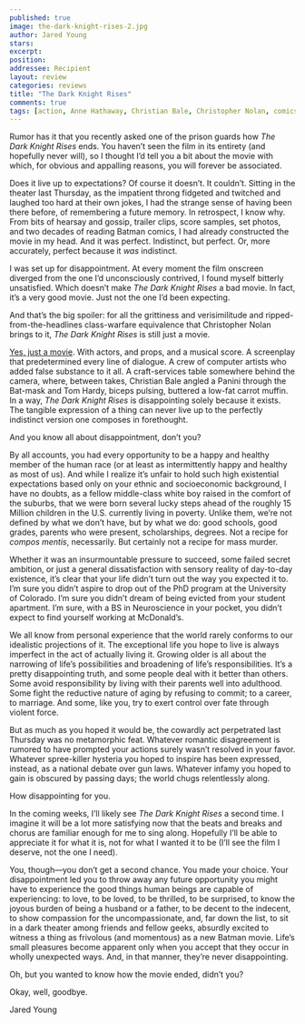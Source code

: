 ```yaml
---
published: true
image: the-dark-knight-rises-2.jpg
author: Jared Young
stars: 
excerpt: 
position: 
addressee: Recipient
layout: review
categories: reviews
title: "The Dark Knight Rises"
comments: true
tags: [action, Anne Hathaway, Christian Bale, Christopher Nolan, comics, Letters, The Dark Knight Rises]
---
```

<p>Rumor has it that you recently asked one of the prison guards how <em>The Dark Knight Rises</em> ends. You haven&rsquo;t seen the film in its entirety (and hopefully never will), so I thought I&rsquo;d tell you a bit about the movie with which, for obvious and appalling reasons, you will forever be associated.</p>
<p>Does it live up to expectations? Of course it doesn&rsquo;t. It couldn&rsquo;t. Sitting in the theater last Thursday, as the impatient throng fidgeted and twitched and laughed too hard at their own jokes, I had the strange sense of having been there before, of remembering a future memory. In retrospect, I know why. From bits of hearsay and gossip, trailer clips, score samples, set photos, and two decades of reading Batman comics, I had already constructed the movie in my head. And it was perfect. Indistinct, but perfect. Or, more accurately, perfect because it <em>was</em> indistinct.</p>
<p>I was set up for disappointment. At every moment the film onscreen diverged from the one I&rsquo;d unconsciously contrived, I found myself bitterly unsatisfied. Which doesn&rsquo;t make <em>The Dark Knight Rises</em> a bad movie. In fact, it&rsquo;s a very good movie. Just not the one I&rsquo;d been expecting.</p>
<p>And that&rsquo;s the big spoiler: for all the grittiness and verisimilitude and ripped-from-the-headlines class-warfare equivalence that Christopher Nolan brings to it, <em>The Dark Knight Rises</em> is still just a movie.</p>
<p><a href="/letters/2012/7/19/the-dark-knight-rises.html">Yes, just a movie</a>. With actors, and props, and a musical score. A screenplay that predetermined every line of dialogue. A crew of computer artists who added false substance to it all. A craft-services table somewhere behind the camera, where, between takes, Christian Bale angled a Panini through the Bat-mask and Tom Hardy, biceps pulsing, buttered a low-fat carrot muffin. In a way, <em>The Dark Knight Rises</em> is disappointing solely because it exists. The tangible expression of a thing can never live up to the perfectly indistinct version one composes in forethought.</p>
<p>And you know all about disappointment, don&rsquo;t you?</p>
<p>By all accounts, you had every opportunity to be a happy and healthy member of the human race (or at least as intermittently happy and healthy as most of us). And while I realize it&rsquo;s unfair to hold such high existential expectations based only on your ethnic and socioeconomic background, I have no doubts, as a fellow middle-class white boy raised in the comfort of the suburbs, that we were born several lucky steps ahead of the roughly 15 Million children in the U.S. currently living in poverty. Unlike them, we&rsquo;re not defined by what we don&rsquo;t have, but by what we do: good schools, good grades, parents who were present, scholarships, degrees. Not a recipe for <em>compos mentis</em>, necessarily. But certainly not a recipe for mass murder. &nbsp;</p>
<p>Whether it was an insurmountable pressure to succeed, some failed secret ambition, or just a general dissatisfaction with sensory reality of day-to-day existence, it&rsquo;s clear that your life didn&rsquo;t turn out the way you expected it to. I&rsquo;m sure you didn&rsquo;t aspire to drop out of the PhD program at the University of Colorado. I&rsquo;m sure you didn&rsquo;t dream of being evicted from your student apartment. I&rsquo;m sure, with a BS in Neuroscience in your pocket, you didn&rsquo;t expect to find yourself working at McDonald&rsquo;s.</p>
<p>We all know from personal experience that the world rarely conforms to our idealistic projections of it. The exceptional life you hope to live is always imperfect in the act of actually living it. Growing older is all about the narrowing of life&rsquo;s possibilities and broadening of life&rsquo;s responsibilities. It&rsquo;s a pretty disappointing truth, and some people deal with it better than others. Some avoid responsibility by living with their parents well into adulthood. Some fight the reductive nature of aging by refusing to commit; to a career, to marriage. And some, like you, try to exert control over fate through violent force.</p>
<p>But as much as you hoped it would be, the cowardly act perpetrated last Thursday was no metamorphic feat. Whatever romantic disagreement is rumored to have prompted your actions surely wasn&rsquo;t resolved in your favor. Whatever spree-killer hysteria you hoped to inspire has been expressed, instead, as a national debate over gun laws. Whatever infamy you hoped to gain is obscured by passing days; the world chugs relentlessly along.</p>
<p>How disappointing for you.</p>
<p>In the coming weeks, I&rsquo;ll likely see <em>The Dark Knight Rises</em> a second time. I imagine it will be a lot more satisfying now that the beats and breaks and chorus are familiar enough for me to sing along. Hopefully I&rsquo;ll be able to appreciate it for what it is, not for what I wanted it to be (I&rsquo;ll see the film I deserve, not the one I need).</p>
<p>You, though&mdash;you don&rsquo;t get a second chance. You made your choice. Your disappointment led you to throw away any future opportunity you might have to experience the good things human beings are capable of experiencing: to love, to be loved, to be thrilled, to be surprised, to know the joyous burden of being a husband or a father, to be decent to the indecent, to show compassion for the uncompassionate, and, far down the list, to sit in a dark theater among friends and fellow geeks, absurdly excited to witness a thing as frivolous (and momentous) as a new Batman movie. Life&rsquo;s small pleasures become apparent only when you accept that they occur in wholly unexpected ways. And, in that manner, they&rsquo;re never disappointing.</p>
<p>Oh, but you wanted to know how the movie ended, didn&rsquo;t you?</p>
<p>Okay, well, goodbye.</p>
<p>Jared Young</p>
